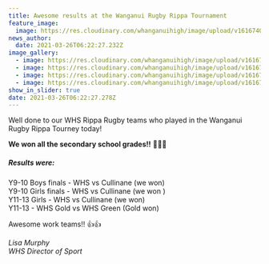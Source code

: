 ```yaml
---
title: Awesome results at the Wanganui Rugby Rippa Tournament
feature_image:
  image: https://res.cloudinary.com/whanganuihigh/image/upload/v1616740001/News/Prefects%20Camp%202021/164769153_1839748026174295_7435037439915167725_o.jpg
news_author:
  date: 2021-03-26T06:22:27.232Z
image_gallery:
  - image: https://res.cloudinary.com/whanganuihigh/image/upload/v1616740023/News/Prefects%20Camp%202021/162931982_1839748059507625_8263557330306743305_o.jpg
  - image: https://res.cloudinary.com/whanganuihigh/image/upload/v1616740038/News/Prefects%20Camp%202021/163416935_1839748042840960_4652066987910020861_o.jpg
  - image: https://res.cloudinary.com/whanganuihigh/image/upload/v1616740051/News/Prefects%20Camp%202021/163575842_1839748032840961_3277995437110702288_o.jpg
  - image: https://res.cloudinary.com/whanganuihigh/image/upload/v1616740068/News/Prefects%20Camp%202021/164495556_1839748062840958_6623781224746951974_o.jpg
show_in_slider: true
date: 2021-03-26T06:22:27.278Z
---
```

Well done to our WHS Rippa Rugby teams who played in the Wanganui Rugby Rippa Tourney today! 

**We won all the secondary school grades!!** 💚💛🎉

##### Results were:  
Y9-10 Boys finals - WHS vs Cullinane (we won)  
Y9-10 Girls finals - WHS vs Cullinane (we won )  
Y11-13 Girls - WHS vs Cullinane (we won)  
Y11-13  - WHS Gold vs WHS Green (Gold won)

Awesome work teams!! 👍👍

*Lisa Murphy  
WHS Director of Sport*